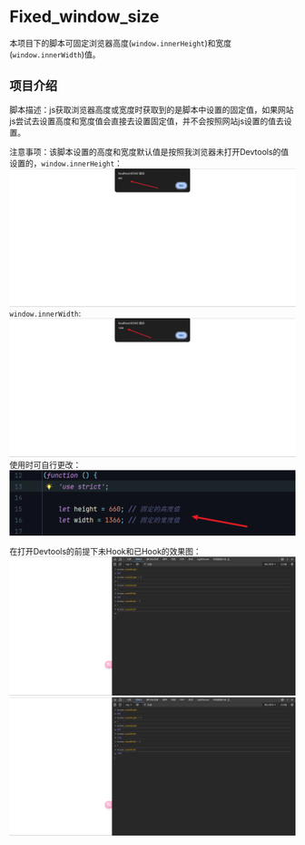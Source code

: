 # Fixed_window_size

本项目下的脚本可固定浏览器高度(`window.innerHeight`)和宽度(`window.innerWidth`)值。

## 项目介绍

脚本描述：js获取浏览器高度或宽度时获取到的是脚本中设置的固定值，如果网站js尝试去设置高度和宽度值会直接去设置固定值，并不会按照网站js设置的值去设置。

注意事项：该脚本设置的高度和宽度默认值是按照我浏览器未打开Devtools的值设置的，`window.innerHeight`：
![1736611742107](image/README/1736611742107.png)
`window.innerWidth`:
![1736611755041](image/README/1736611755041.png)
使用时可自行更改：
![1736611761853](image/README/1736611761853.png)

在打开Devtools的前提下未Hook和已Hook的效果图：
![1736611769970](image/README/1736611769970.png)
![1736611774562](image/README/1736611774562.png)